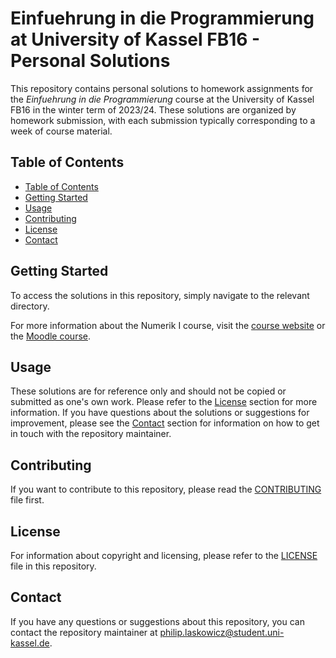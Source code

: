 # Einfuehrung in die Programmierung at University of Kassel FB16 - Personal Solutions

This repository contains personal solutions to homework assignments for the _Einfuehrung in die Programmierung_ course at the University of Kassel FB16 in the winter term of 2023/24. These solutions are organized by homework submission, with each submission typically corresponding to a week of course material.

## Table of Contents

- [Table of Contents](#table-of-contents)
- [Getting Started](#getting-started)
- [Usage](#usage)
- [Contributing](#contributing)
- [License](#license)
- [Contact](#contact)


## Getting Started
To access the solutions in this repository, simply navigate to the relevant directory.

For more information about the Numerik I course, visit the [course website](https://portal.uni-kassel.de/qisserver/rds?state=verpublish&status=init&vmfile=no&publishid=228885&moduleCall=webInfo&publishConfFile=webInfo&publishSubDir=veranstaltung) or the [Moodle course](https://moodle.uni-kassel.de/course/view.php?id=10338).

## Usage

These solutions are for reference only and should not be copied or submitted as one's own work. Please refer to the [License](#license) section for more information. If you have questions about the solutions or suggestions for improvement, please see the [Contact](#contact) section for information on how to get in touch with the repository maintainer.

## Contributing

If you want to contribute to this repository, please read the [CONTRIBUTING](CONTRIBUTING.md#contributing) file first.

## License

For information about copyright and licensing, please refer to the [LICENSE](LICENSE) file in this repository.

## Contact

If you have any questions or suggestions about this repository, you can contact the repository maintainer at <philip.laskowicz@student.uni-kassel.de>.
